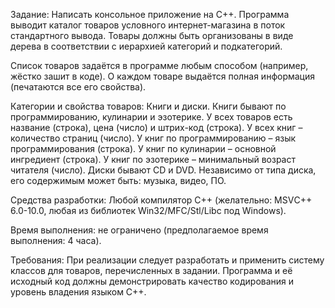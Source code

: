 Задание: Написать консольное приложение на C++.
Программа выводит каталог товаров условного интернет-магазина в поток стандартного вывода.
Товары должны быть организованы в виде дерева в соответствии с иерархией категорий и подкатегорий.

Список товаров задаётся в программе любым способом (например, жёстко зашит в коде).
О каждом товаре выдаётся полная информация (печатаются все его свойства).

Категории и свойства товаров:
Книги и диски. Книги бывают по программированию, кулинарии и эзотерике. У всех товаров есть название (строка),
цена (число) и штрих-код (строка). У всех книг – количество страниц (число). У книг по программированию – язык программирования (строка).
У книг по кулинарии – основной ингредиент (строка). У книг по эзотерике – минимальный возраст читателя (число).
Диски бывают CD и DVD. Независимо от типа диска, его содержимым может быть: музыка, видео, ПО.

Средства разработки: Любой компилятор С++ (желательно: MSVС++ 6.0-10.0, любая из библиотек Win32/MFC/Stl/Libc под Windows).

Время выполнения: не ограничено (предполагаемое время выполнения: 4 часа).

Требования: При реализации следует разработать и применить систему классов для товаров, перечисленных в задании. 
Программа и её исходный код должны демонстрировать качество кодирования и уровень владения языком С++.
